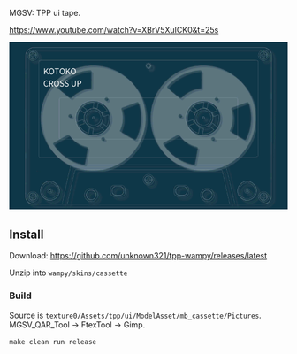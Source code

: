 MGSV: TPP ui tape.

https://www.youtube.com/watch?v=XBrV5XuICK0&t=25s

<img src="./image.png">

## Install

Download: https://github.com/unknown321/tpp-wampy/releases/latest

Unzip into `wampy/skins/cassette`


### Build

Source is `texture0/Assets/tpp/ui/ModelAsset/mb_cassette/Pictures`. MGSV_QAR_Tool -> FtexTool -> Gimp.

```shell
make clean run release
```
